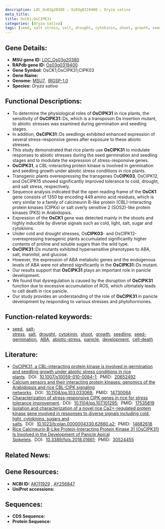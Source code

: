 ```yaml
---
description: LOC_Os03g20380 ; Os03g0319400 ; Oryza sativa
meta_title:
title: OsCK1;OsCIPK31
categories: [Oryza sativa]
tags: [seed, salt stress, salt, drought, cytokinin, shoot, growth, seedling, seed germination,  ABA , abiotic stress, panicle, development, cell death]
---
```


## Gene Details:
- **MSU gene ID:** [LOC_Os03g20380](http://rice.uga.edu/cgi-bin/ORF_infopage.cgi?orf=LOC_Os03g20380)  
- **RAPdb gene ID:** [Os03g0319400](https://rapdb.dna.affrc.go.jp/locus/?name=Os03g0319400)  
- **Gene Symbol:** OsCK1;OsCIPK31;CIPK03
- **Gene Name:**
- **Genome:**  [MSU7](http://rice.uga.edu/),&nbsp;&nbsp;[IRGSP-1.0](https://rapdb.dna.affrc.go.jp/download/irgsp1.html)
- **Species:** *Oryza sativa*

## Functional Descriptions:
   - To determine the physiological roles of **OsCIPK31** in rice plants, the sensitivity of **OsCIPK31**::Ds, which is a transposon Ds insertion mutant, to abiotic stresses was examined during germination and seedling stages.
   - In addition, **OsCIPK31**::Ds seedlings exhibited enhanced expression of several stress-responsive genes after exposure to these abiotic stresses.
   - This study demonstrated that rice plants use **OsCIPK31** to modulate responses to abiotic stresses during the seed germination and seedling stages and to modulate the expression of stress-responsive genes.
   - **OsCIPK31**, a CBL-interacting protein kinase is involved in germination and seedling growth under abiotic stress conditions in rice plants.
   - Transgenic plants overexpressing the transgenes Os**CIPK03**, OsCIPK12, and OsCIPK15 showed significantly improved tolerance to cold, drought, and salt stress, respectively.
   - Sequence analysis indicated that the open reading frame of the **OsCK1** gene consists of 1350 bp encoding 449 amino acid residues, which is very similar to a family of calcineurin B-like protein (CBL)-interacting protein kinases (CIPKs) or salt overly sensitive 2 (SOS2)-like protein kinases (PKS) in Arabidopsis.
   - Expression of the **OsCK1** gene was detected mainly in the shoots and highly inducible by diverse signals such as cold, light, salt, sugar and cytokinins.
   - Under cold and drought stresses, Os**CIPK03**- and OsCIPK12-overexpressing transgenic plants accumulated significantly higher contents of proline and soluble sugars than the wild type.
   - **OsCIPK31**::Ds mutants exhibited hypersensitive phenotypes to ABA, salt, mannitol, and glucose.
   - However, the expression of ABA metabolic genes and the endogenous levels of ABA were not altered significantly in the **OsCIPK31**::Ds mutant.
   - Our results support that **OsCIPK31** plays an important role in panicle development.
   - We found that dysregulation is caused by the disruption of **OsCIPK31** function due to excessive accumulation of ROS, which ultimately leads to cell death in rice panicle.
   - Our study provides an understanding of the role of **OsCIPK31** in panicle development by responding to various stresses and phytohormones.

## Function-related keywords:
   - [seed](/tags/seed/),&nbsp;&nbsp;[salt-stress](/tags/salt-stress/),&nbsp;&nbsp;[salt](/tags/salt/),&nbsp;&nbsp;[drought](/tags/drought/),&nbsp;&nbsp;[cytokinin](/tags/cytokinin/),&nbsp;&nbsp;[shoot](/tags/shoot/),&nbsp;&nbsp;[growth](/tags/growth/),&nbsp;&nbsp;[seedling](/tags/seedling/),&nbsp;&nbsp;[seed-germination](/tags/seed-germination/),&nbsp;&nbsp;[ABA](/tags/ABA/),&nbsp;&nbsp;[abiotic-stress](/tags/abiotic-stress/),&nbsp;&nbsp;[panicle](/tags/panicle/),&nbsp;&nbsp;[development](/tags/development/),&nbsp;&nbsp;[cell-death](/tags/cell-death/)

## Literature:
   - [OsCIPK31, a CBL-interacting protein kinase is involved in germination and seedling growth under abiotic stress conditions in rice plants](https://www.doi.org/10.1007/s10059-010-0084-1).&nbsp;&nbsp;DOI:&nbsp;&nbsp;[10.1007/s10059-010-0084-1](https://www.doi.org/10.1007/s10059-010-0084-1);&nbsp;&nbsp;PMID:&nbsp;&nbsp;[20652492](https://pubmed.ncbi.nlm.nih.gov/20652492/)
   - [Calcium sensors and their interacting protein kinases: genomics of the Arabidopsis and rice CBL-CIPK signaling networks](https://www.doi.org/10.1104/pp.103.033068).&nbsp;&nbsp;DOI:&nbsp;&nbsp;[10.1104/pp.103.033068](https://www.doi.org/10.1104/pp.103.033068);&nbsp;&nbsp;PMID:&nbsp;&nbsp;[14730064](https://pubmed.ncbi.nlm.nih.gov/14730064/)
   - [Characterization of stress-responsive CIPK genes in rice for stress tolerance improvement](https://www.doi.org/10.1104/pp.107.101295).&nbsp;&nbsp;DOI:&nbsp;&nbsp;[10.1104/pp.107.101295](https://www.doi.org/10.1104/pp.107.101295);&nbsp;&nbsp;PMID:&nbsp;&nbsp;[17535819](https://pubmed.ncbi.nlm.nih.gov/17535819/)
   - [Isolation and characterization of a novel rice Ca2+-regulated protein kinase gene involved in responses to diverse signals including cold, light, cytokinins, sugars and salts](https://www.doi.org/10.1023/b:plan.0000004330.62660.a2).&nbsp;&nbsp;DOI:&nbsp;&nbsp;[10.1023/b:plan.0000004330.62660.a2](https://www.doi.org/10.1023/b:plan.0000004330.62660.a2);&nbsp;&nbsp;PMID:&nbsp;&nbsp;[14682618](https://pubmed.ncbi.nlm.nih.gov/14682618/)
   - [Rice Calcineurin B-Like Protein-Interacting Protein Kinase 31 (OsCIPK31) Is Involved in the Development of Panicle Apical Spikelets](https://www.doi.org/10.3389/fpls.2018.01661).&nbsp;&nbsp;DOI:&nbsp;&nbsp;[10.3389/fpls.2018.01661](https://www.doi.org/10.3389/fpls.2018.01661);&nbsp;&nbsp;PMID:&nbsp;&nbsp;[30524455](https://pubmed.ncbi.nlm.nih.gov/30524455/)

## Related News:

## Gene Resources:
- **NCBI ID:**  [AK111929](http://www.ncbi.nlm.nih.gov/nuccore/AK111929)&nbsp;,&nbsp;[AY256847](http://www.ncbi.nlm.nih.gov/nuccore/AY256847)
- **UniProt accessions:** [](https://www.uniprot.org/uniprotkb//entry)

## Sequences:
- **CDS Sequence:**
- **Protein Sequence:**
